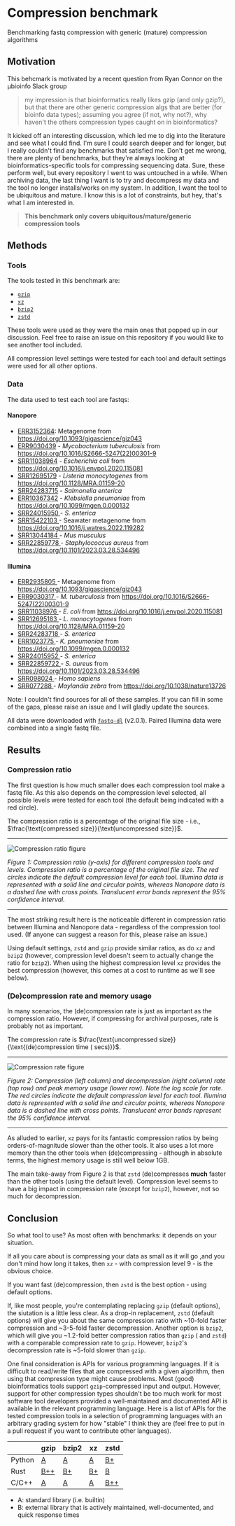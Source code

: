 # Compression benchmark

Benchmarking fastq compression with generic (mature) compression algorithms

## Motivation

This behcmark is motivated by a recent question from Ryan Connor on the µbioinfo Slack
group

> my impression is that bioinformatics really likes gzip (and only gzip?), but that
> there are other generic compression algs that are better (for bioinfo data types);
> assuming you agree (if not, why not?), why haven't the others compression types caught
> on in bioinformatics?

It kicked off an interesting discussion, which led me to dig into the literature
and see what I could find. I'm sure I could search deeper and for longer, but I really
couldn't find any benchmarks that satisfied me. Don't get me wrong, there are plenty of
benchmarks, but they're always looking at bioinformatics-specific tools for compressing
sequencing data. Sure, these perform well, but every repository I went to was untouched
in a while. When archiving data, the last thing I want is to try and decompress my data
and the tool no longer installs/works on my system. In addition, I want the tool to be
ubiquitous and mature. I know this is a lot of constraints, but hey, that's what I am
interested in.

> **This benchmark only covers ubiquitous/mature/generic compression tools**

## Methods

### Tools

The tools tested in this benchmark are:

* [`gzip`][gzip]
* [`xz`][xz]
* [`bzip2`][bzip2]
* [`zstd`][zstd]

These tools were used as they were the main ones that popped up in our discussion. Feel
free to
raise an issue on this repository if you would like to see another tool included.

All compression level settings were tested for each tool and default settings were used
for all other options.

### Data

The data used to test each tool are fastqs:

#### Nanopore

- [ERR3152364](https://www.ebi.ac.uk/ena/browser/view/ERR3152364): Metagenome
  from <https://doi.org/10.1093/gigascience/giz043>
- [ERR9030439](https://www.ebi.ac.uk/ena/browser/view/ERR9030439) - *Mycobacterium
  tuberculosis* from <https://doi.org/10.1016/S2666-5247(22)00301-9>
- [SRR11038964](https://www.ebi.ac.uk/ena/browser/view/SRR11038964) - *Escherichia coli*
  from <https://doi.org/10.1016/j.envpol.2020.115081>
- [SRR12695179](https://www.ebi.ac.uk/ena/browser/view/SRR12695179) - *Listeria
  monocytogenes* from <https://doi.org/10.1128/MRA.01159-20>
- [SRR24283715](https://www.ebi.ac.uk/ena/browser/view/SRR24283715) - *Salmonella
  enterica*
- [ERR10367342](https://www.ebi.ac.uk/ena/browser/view/ERR10367342) - *Klebsiella
  pneumoniae* from <https://doi.org/10.1099/mgen.0.000132>
- [ SRR24015950 ](https://www.ebi.ac.uk/ena/browser/view/SRR24015950) - *S. enterica*
- [ SRR15422103 ](https://www.ebi.ac.uk/ena/browser/view/SRR15422103) - Seawater
  metagenome from <https://doi.org/10.1016/j.watres.2022.119282>
- [ SRR13044184 ](https://www.ebi.ac.uk/ena/browser/view/SRR13044184) - *Mus musculus*
- [ SRR22859778 ](https://www.ebi.ac.uk/ena/browser/view/SRR22859778) - *Staphylococcus
  aureus* from <https://doi.org/10.1101/2023.03.28.534496>

#### Illumina

- [ ERR2935805 ](https://www.ebi.ac.uk/ena/browser/view/ERR2935805) - Metagenome
  from <https://doi.org/10.1093/gigascience/giz043>
- [ ERR9030317 ](https://www.ebi.ac.uk/ena/browser/view/ERR9030317) - *M. tuberculosis*
  from <https://doi.org/10.1016/S2666-5247(22)00301-9>
- [ SRR11038976 ](https://www.ebi.ac.uk/ena/browser/view/SRR11038976) - *E. coli*
  from <https://doi.org/10.1016/j.envpol.2020.115081>
- [ SRR12695183 ](https://www.ebi.ac.uk/ena/browser/view/SRR12695183) - *L.
  monocytogenes* from <https://doi.org/10.1128/MRA.01159-20>
- [ SRR24283718 ](https://www.ebi.ac.uk/ena/browser/view/SRR24283718) - *S. enterica*
- [ ERR1023775 ](https://www.ebi.ac.uk/ena/browser/view/ERR1023775) - *K. pneumoniae*
  from <https://doi.org/10.1099/mgen.0.000132>
- [ SRR24015952 ](https://www.ebi.ac.uk/ena/browser/view/SRR24015952) - *S. enterica*
- [ SRR22859722 ](https://www.ebi.ac.uk/ena/browser/view/SRR22859722) - *S. aureus*
  from <https://doi.org/10.1101/2023.03.28.534496>
- [ SRR098024 ](https://www.ebi.ac.uk/ena/browser/view/SRR098024) - *Homo sapiens*
- [ SRR077288 ](https://www.ebi.ac.uk/ena/browser/view/SRR077288) - *Maylandia zebra*
  from <https://doi.org/10.1038/nature13726>

Note: I couldn't find sources for all of these samples. If you can fill in some of the
gaps, please raise an issue and I will gladly update the sources.

All data were downloaded with [`fastq-dl`][fastq_dl] (v2.0.1). Paired Illumina data were
combined into a single fastq file.

## Results

### Compression ratio

The first question is how much smaller does each compression tool make a fastq file. As
this also depends on the compression level selected, all possible levels were tested for
each tool (the default being indicated with a red circle).

The compression ratio is a percentage of the original file size - i.e.,
$\frac{\text{compressed size}}{\text{uncompressed size}}$.

---

![Compression ratio figure](./results/figures/compression_ratio.png)

*Figure 1: Compression ratio (y-axis) for different compression tools and
levels. Compression ratio is a percentage of the original file size. The red circles
indicate the default compression level for each tool. Illumina data is represented with
a solid line and circular points, whereas Nanopore data is a dashed line with cross
points. Translucent error bands represent the 95% confidence interval.*

---

The most striking result here is the noticeable different in compression ratio between
Illumina and Nanopore data - regardless of the compression tool used. (If anyone can
suggest a reason for this, please raise an issue.)

Using default settings, `zstd` and `gzip` provide similar ratios, as do `xz`
and `bzip2` (however, compression level doesn't seem to actually change the ratio
for `bzip2`). When using the highest compression level `xz` provides the best
compression (however, this comes at a cost to runtime as we'll see below).

### (De)compression rate and memory usage

In many scenarios, the (de)compression rate is just as important as the compression
ratio. However, if compressing for archival purposes, rate is probably not as important.

The compression rate is $\frac{\text{uncompressed size}}{\text{(de)compression time (
secs)}}$.

---

![Compression rate figure](./results/figures/rate_and_memory.png)

*Figure 2: Compression (left column) and decompression (right column) rate (top row) and
peak memory usage (lower row). Note the log scale for rate. The red circles indicate the
default compression level
for each tool. Illumina data is represented with a solid line and circular points,
whereas Nanopore data is a dashed line with cross points. Translucent error bands
represent the 95% confidence interval.*

---

As alluded to earlier, `xz` pays for its fantastic compression ratios by being
orders-of-magnitude slower than the other tools. It also uses a lot more memory than the
other tools when (de)compressing - although in absolute terms, the highest memory usage
is still well below 1GB.

The main take-away from Figure 2 is that `zstd` (de)compresses **much** faster than the
other tools (using the default level). Compression level seems to have a big impact in
compression rate (except for `bzip2`), however, not so much for decompression.

## Conclusion

So what tool to use? As most often with benchmarks: it depends on your situation.

If all you care about is compressing your data as small as it will go ,and you don't
mind how long it takes, then `xz` - with compression level 9 - is the obvious choice.

If you want fast (de)compression, then `zstd` is the best option - using default
options.

If, like most people, you're contemplating replacing `gzip` (default options), the
siutation is a little
less clear. As a drop-in replacement, `zstd` (default options) will give you about the
same compression
ratio with ~10-fold faster compression and ~3-5-fold faster decompression. Another
option is `bzip2`, which will give you ~1.2-fold better compression ratios than `gzip` (
and `zstd`) with a comparable compression rate to `gzip`. However, `bzip2`'s
decompression rate is ~5-fold slower than `gzip`.

One final consideration is APIs for various programming languages. If it is difficult to
read/write files that are compressed with a given algorithm, then using that compression
type might cause problems. Most (good) bioinformatics tools support `gzip`-compressed
input and output. However, support for other compression types shouldn't be too much
work for most software tool developers provided a well-maintained and documented API is
available in the relevant programming language. Here is a list of APIs for the tested
compression tools in a selection of programming languages with an arbitrary grading
system for how "stable" I think they are (feel free to put in a pull request if you want
to contribute other languages).

|        | gzip          | bzip2       | xz         | zstd         |
|--------|---------------|-------------|------------|--------------|
| Python | [A][pygzip]   | [A][pybz2]  | [A][pyxz]  | [B+][pyzstd] |
| Rust   | [B++][gziprs] | [B+][bz2rs] | [B+][xzrs] | [B][zstdrs]  |
| C/C++  | [A][zlib]     | [A][bzip2]  | [A][xz]    | [B++][zstd]  |

- A: standard library (i.e. builtin)
- B: external library that is actively maintained, well-documented, and quick response
  times

[gzip]: http://www.gzip.org/

[bzip2]: https://sourceware.org/bzip2/

[xz]: https://tukaani.org/xz/

[zstd]: https://github.com/facebook/zstd

[fastq_dl]: https://github.com/rpetit3/fastq-dl

[pygzip]: https://docs.python.org/3/library/gzip.html

[pyxz]: https://docs.python.org/3/library/lzma.html#module-lzma

[pybz2]: https://docs.python.org/3/library/bz2.html#module-bz2

[pyzstd]: https://github.com/indygreg/python-zstandard

[zstdrs]: https://github.com/gyscos/zstd-rs

[xzrs]: https://github.com/alexcrichton/xz2-rs

[bz2rs]: https://github.com/alexcrichton/bzip2-rs

[gziprs]: https://github.com/rust-lang/flate2-rs

[zlib]: https://github.com/madler/zlib